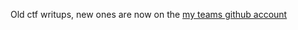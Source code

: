 Old ctf writups, new ones are now on the [my teams github account](https://github.com/team0001-ctf/ctf-writups)
